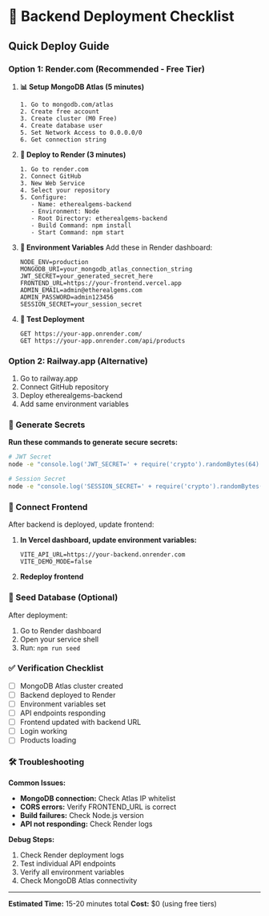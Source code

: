 # 🚀 Backend Deployment Checklist

## Quick Deploy Guide

### Option 1: Render.com (Recommended - Free Tier)

1. **📊 Setup MongoDB Atlas (5 minutes)**
   ```
   1. Go to mongodb.com/atlas
   2. Create free account
   3. Create cluster (M0 Free)
   4. Create database user
   5. Set Network Access to 0.0.0.0/0
   6. Get connection string
   ```

2. **🚀 Deploy to Render (3 minutes)**
   ```
   1. Go to render.com
   2. Connect GitHub
   3. New Web Service
   4. Select your repository
   5. Configure:
      - Name: etherealgems-backend
      - Environment: Node
      - Root Directory: etherealgems-backend
      - Build Command: npm install
      - Start Command: npm start
   ```

3. **🔐 Environment Variables**
   Add these in Render dashboard:
   ```
   NODE_ENV=production
   MONGODB_URI=your_mongodb_atlas_connection_string
   JWT_SECRET=your_generated_secret_here
   FRONTEND_URL=https://your-frontend.vercel.app
   ADMIN_EMAIL=admin@etherealgems.com
   ADMIN_PASSWORD=admin123456
   SESSION_SECRET=your_session_secret
   ```

4. **🎯 Test Deployment**
   ```
   GET https://your-app.onrender.com/
   GET https://your-app.onrender.com/api/products
   ```

### Option 2: Railway.app (Alternative)

1. Go to railway.app
2. Connect GitHub repository
3. Deploy etherealgems-backend
4. Add same environment variables

### 🔑 Generate Secrets

**Run these commands to generate secure secrets:**

```bash
# JWT Secret
node -e "console.log('JWT_SECRET=' + require('crypto').randomBytes(64).toString('hex'))"

# Session Secret  
node -e "console.log('SESSION_SECRET=' + require('crypto').randomBytes(32).toString('hex'))"
```

### 🔗 Connect Frontend

After backend is deployed, update frontend:

1. **In Vercel dashboard, update environment variables:**
   ```
   VITE_API_URL=https://your-backend.onrender.com
   VITE_DEMO_MODE=false
   ```

2. **Redeploy frontend**

### 🌱 Seed Database (Optional)

After deployment:
1. Go to Render dashboard
2. Open your service shell
3. Run: `npm run seed`

### ✅ Verification Checklist

- [ ] MongoDB Atlas cluster created
- [ ] Backend deployed to Render
- [ ] Environment variables set
- [ ] API endpoints responding
- [ ] Frontend updated with backend URL
- [ ] Login working
- [ ] Products loading

### 🛠️ Troubleshooting

**Common Issues:**
- **MongoDB connection:** Check Atlas IP whitelist
- **CORS errors:** Verify FRONTEND_URL is correct
- **Build failures:** Check Node.js version
- **API not responding:** Check Render logs

**Debug Steps:**
1. Check Render deployment logs
2. Test individual API endpoints
3. Verify all environment variables
4. Check MongoDB Atlas connectivity

---

**Estimated Time:** 15-20 minutes total
**Cost:** $0 (using free tiers)